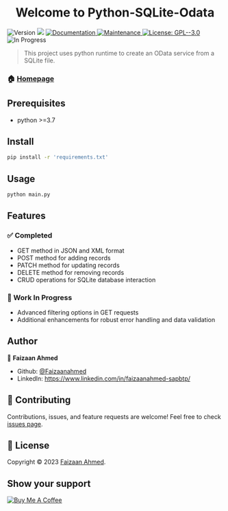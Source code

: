 
<h1 align="center">Welcome to Python-SQLite-Odata</h1>
<p>
  <img alt="Version" src="https://img.shields.io/badge/version-0.1.0-blue.svg?cacheSeconds=2592000" />
  <img src="https://img.shields.io/badge/python-%3E%3D3.7.0-blue.svg" />
  <a href="https://github.com/kefranabg/readme-md-generator#readme" target="_blank">
    <img alt="Documentation" src="https://img.shields.io/badge/documentation-yes-brightgreen.svg" />
  </a>
  <a href="https://github.com/TheBroda/Python-SQLite-Odata/graphs/commit-activity" target="_blank">
    <img alt="Maintenance" src="https://img.shields.io/badge/Maintained%3F-yes-green.svg" />
  </a>
  <a href="https://github.com/kefranabg/readme-md-generator/blob/master/LICENSE" target="_blank">
    <img alt="License: GPL--3.0" src="https://img.shields.io/github/license/TheBroda/Python-SQLite-Odata" />
  </a>
<img alt="In Progress" src="https://img.shields.io/badge/In Progress-yes-yellow.svg" />
</p>

> This project uses python runtime to create an OData service from a SQLite file.

### 🏠 [Homepage](https://github.com/Faizaanahmed/Python-SQLite-Odata)

## Prerequisites

- python >=3.7

## Install

```sh
pip install -r 'requirements.txt'
```

## Usage

```sh
python main.py
```

## Features

### ✅ Completed

- GET method in JSON and XML format
- POST method for adding records
- PATCH method for updating records
- DELETE method for removing records
- CRUD operations for SQLite database interaction

### 🚧 Work In Progress

- Advanced filtering options in GET requests
- Additional enhancements for robust error handling and data validation

## Author

👤 **Faizaan Ahmed**

* Github: [@Faizaanahmed](https://github.com/FaizaanAhmed)
* LinkedIn: https://www.linkedin.com/in/faizaanahmed-sapbtp/

## 🤝 Contributing

Contributions, issues, and feature requests are welcome! Feel free to check [issues page](https://github.com/FaizaanAhmed/Python-SQLite-Odata/issues).

## 📝 License

Copyright © 2023 [Faizaan Ahmed](https://github.com/Faizaanahmed).

## Show your support

<p><a href="https://www.buymeacoffee.com/faizaan"> <img src="https://www.buymeacoffee.com/assets/img/custom_images/orange_img.png" alt="Buy Me A Coffee"></a></p>
